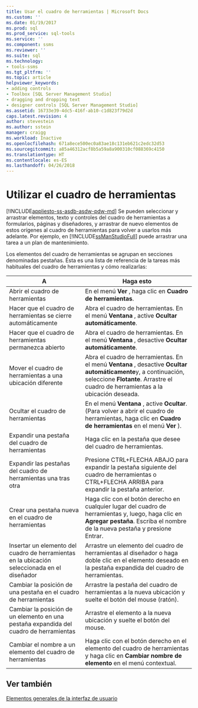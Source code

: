 ```yaml
---
title: Usar el cuadro de herramientas | Microsoft Docs
ms.custom: ''
ms.date: 01/19/2017
ms.prod: sql
ms.prod_service: sql-tools
ms.service: ''
ms.component: ssms
ms.reviewer: ''
ms.suite: sql
ms.technology:
- tools-ssms
ms.tgt_pltfrm: ''
ms.topic: article
helpviewer_keywords:
- adding controls
- Toolbox [SQL Server Management Studio]
- dragging and dropping text
- designer controls [SQL Server Management Studio]
ms.assetid: 16733e39-4dc5-416f-ab10-c1d823f79d2d
caps.latest.revision: 4
author: stevestein
ms.author: sstein
manager: craigg
ms.workload: Inactive
ms.openlocfilehash: 671a8ece500ec0a83ae18c131eb621c2edc32d53
ms.sourcegitcommit: a85a46312acf8b5a59a8a900310cf088369c4150
ms.translationtype: HT
ms.contentlocale: es-ES
ms.lasthandoff: 04/26/2018
---
```

# <a name="use-the-toolbox"></a>Utilizar el cuadro de herramientas
[!INCLUDE[appliesto-ss-asdb-asdw-pdw-md](../includes/appliesto-ss-asdb-asdw-pdw-md.md)]
Se pueden seleccionar y arrastrar elementos, texto y controles del cuadro de herramientas a formularios, páginas y diseñadores, y arrastrar de nuevo elementos de estos orígenes al cuadro de herramientas para volver a usarlos más adelante. Por ejemplo, en [!INCLUDE[ssManStudioFull](../includes/ssmanstudiofull_md.md)] puede arrastrar una tarea a un plan de mantenimiento.  
  
Los elementos del cuadro de herramientas se agrupan en secciones denominadas pestañas. Ésta es una lista de referencia de la tareas más habituales del cuadro de herramientas y cómo realizarlas:  
  
|A|Haga esto|  
|------|-----------|  
|Abrir el cuadro de herramientas|En el menú **Ver** , haga clic en **Cuadro de herramientas**.|  
|Hacer que el cuadro de herramientas se cierre automáticamente|Abra el cuadro de herramientas. En el menú **Ventana** , active **Ocultar automáticamente**.|  
|Hacer que el cuadro de herramientas permanezca abierto|Abra el cuadro de herramientas. En el menú **Ventana** , desactive **Ocultar automáticamente**.|  
|Mover el cuadro de herramientas a una ubicación diferente|Abra el cuadro de herramientas. En el menú **Ventana** , desactive **Ocultar automáticamente**y, a continuación, seleccione **Flotante**. Arrastre el cuadro de herramientas a la ubicación deseada.|  
|Ocultar el cuadro de herramientas|En el menú **Ventana** , active **Ocultar**. (Para volver a abrir el cuadro de herramientas, haga clic en **Cuadro de herramientas** en el menú **Ver** ).|  
|Expandir una pestaña del cuadro de herramientas|Haga clic en la pestaña que desee del cuadro de herramientas.|  
|Expandir las pestañas del cuadro de herramientas una tras otra|Presione CTRL+FLECHA ABAJO para expandir la pestaña siguiente del cuadro de herramientas o CTRL+FLECHA ARRIBA para expandir la pestaña anterior.|  
|Crear una pestaña nueva en el cuadro de herramientas|Haga clic con el botón derecho en cualquier lugar del cuadro de herramientas y, luego, haga clic en **Agregar pestaña**. Escriba el nombre de la nueva pestaña y presione Entrar.|  
|Insertar un elemento del cuadro de herramientas en la ubicación seleccionada en el diseñador|Arrastre un elemento del cuadro de herramientas al diseñador o haga doble clic en el elemento deseado en la pestaña expandida del cuadro de herramientas.|  
|Cambiar la posición de una pestaña en el cuadro de herramientas|Arrastre la pestaña del cuadro de herramientas a la nueva ubicación y suelte el botón del mouse (ratón).|  
|Cambiar la posición de un elemento en una pestaña expandida del cuadro de herramientas|Arrastre el elemento a la nueva ubicación y suelte el botón del mouse.|  
|Cambiar el nombre a un elemento del cuadro de herramientas|Haga clic con el botón derecho en el elemento del cuadro de herramientas y haga clic en **Cambiar nombre de elemento** en el menú contextual.|  
  
## <a name="see-also"></a>Ver también  
[Elementos generales de la interfaz de usuario](../ssms/general-user-interface-elements.md)  
  
